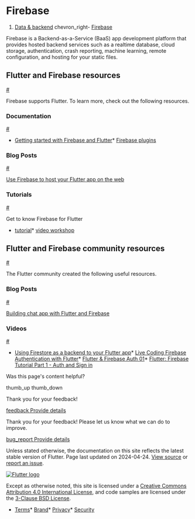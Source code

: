 Firebase
========

1. [Data & backend](/data-and-backend) chevron\_right- [Firebase](/data-and-backend/firebase)

Firebase is a Backend-as-a-Service (BaaS) app development platform that provides hosted backend services such as a realtime database, cloud storage, authentication, crash reporting, machine learning, remote configuration, and hosting for your static files.

Flutter and Firebase resources
------------------------------

[#](#flutter-and-firebase-resources)

Firebase supports Flutter. To learn more, check out the following resources.

### Documentation

[#](#documentation)

* [Getting started with Firebase and Flutter](https://firebase.google.com/docs/flutter/setup)* [Firebase plugins](https://firebase.google.com/docs/flutter/setup#available-plugins)

### Blog Posts

[#](#blog-posts)

[Use Firebase to host your Flutter app on the web](https://blog.flutter.dev/must-try-use-firebase-to-host-your-flutter-app-on-the-web-852ee533a469)

### Tutorials

[#](#tutorials)

Get to know Firebase for Flutter

* [tutorial](https://codelabs.developers.google.com/codelabs/firebase-get-to-know-flutter)* [video workshop](https://www.youtube.com/watch/4wunbF29Kkg)

Flutter and Firebase community resources
----------------------------------------

[#](#flutter-and-firebase-community-resources)

The Flutter community created the following useful resources.

### Blog Posts

[#](#blog-posts-1)

[Building chat app with Flutter and Firebase](https://medium.com/flutter-community/building-a-chat-app-with-flutter-and-firebase-from-scratch-9eaa7f41782e)

### Videos

[#](#videos)

* [Using Firestore as a backend to your Flutter app](https://www.youtube.com/watch/DqJ_KjFzL9I&t#38s)* [Live Coding Firebase Authentication with Flutter](https://www.youtube.com/watch/OlcYP6UXlm8)* [Flutter & Firebase Auth 01](https://www.youtube.com/watch/u_Lyx8KJWpg)* [Flutter: Firebase Tutorial Part 1 - Auth and Sign in](https://www.youtube.com/watch/13-jNF984C0)

Was this page's content helpful?

thumb\_up thumb\_down

Thank you for your feedback!

 [feedback Provide details](https://github.com/flutter/website/issues/new?template=1_page_issue.yml&&page-url=https://docs.flutter.dev/data-and-backend/firebase/&page-source=https://github.com/flutter/website/tree/main/src/content/data-and-backend/firebase.md)

Thank you for your feedback! Please let us know what we can do to improve.

 [bug\_report Provide details](https://github.com/flutter/website/issues/new?template=1_page_issue.yml&&page-url=https://docs.flutter.dev/data-and-backend/firebase/&page-source=https://github.com/flutter/website/tree/main/src/content/data-and-backend/firebase.md)

Unless stated otherwise, the documentation on this site reflects the latest stable version of Flutter. Page last updated on 2024-04-24. [View source](https://github.com/flutter/website/tree/main/src/content/data-and-backend/firebase.md) or [report an issue](https://github.com/flutter/website/issues/new?template=1_page_issue.yml&&page-url=https://docs.flutter.dev/data-and-backend/firebase/&page-source=https://github.com/flutter/website/tree/main/src/content/data-and-backend/firebase.md "Report an issue with this page").

[![Flutter logo](/assets/images/branding/flutter/logo+text/horizontal/white.svg)](https://flutter.dev)

Except as otherwise noted, this site is licensed under a [Creative Commons Attribution 4.0 International License](https://creativecommons.org/licenses/by/4.0/), and code samples are licensed under the [3-Clause BSD License](https://opensource.org/licenses/BSD-3-Clause).

* [Terms](/tos "Terms of use")* [Brand](/brand "Brand usage guidelines")* [Privacy](https://policies.google.com/privacy "Privacy policy")* [Security](/security "Security philosophy and practices")

   